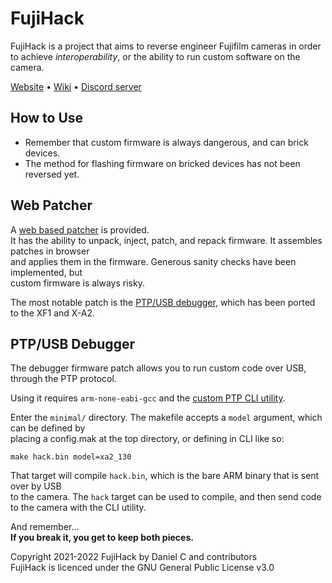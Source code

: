 # FujiHack
FujiHack is a project that aims to reverse engineer Fujifilm cameras in order  
to achieve *interoperability*, or the ability to run custom software on the camera.  

[Website](https://fujihack.org) &bull;
[Wiki](https://fujihack.github.io/) &bull;
[Discord server](https://discord.gg/UZXDktvAZP)

## How to Use  
- Remember that custom firmware is always dangerous, and can brick devices.
- The method for flashing firmware on bricked devices has not been reversed yet.

## Web Patcher
A [web based patcher](https://fujihack.github.io/patcher/) is provided.  
It has the ability to unpack, inject, patch, and repack firmware. It assembles patches in browser  
and applies them in the firmware. Generous sanity checks have been implemented, but  
custom firmware is always risky.

The most notable patch is the [PTP/USB debugger](https://github.com/fujihack/fujihack/blob/master/patch/debug.S), which has been ported to the XF1 and X-A2.

## PTP/USB Debugger
The debugger firmware patch allows you to run custom code over USB, through the PTP protocol.  


Using it requires `arm-none-eabi-gcc` and the [custom PTP CLI utility](https://github.com/fujihack/cli).

Enter the `minimal/` directory. The makefile accepts a `model` argument, which can be defined by  
placing a config.mak at the top directory, or defining in CLI like so:  
```
make hack.bin model=xa2_130
```
That target will compile `hack.bin`, which is the bare ARM binary that is sent over by USB  
to the camera. The `hack` target can be used to compile, and then send code to the camera with the CLI utility.  

And remember...   
**If you break it, you get to keep both pieces.**  

Copyright 2021-2022 FujiHack by Daniel C and contributors  
FujiHack is licenced under the GNU General Public License v3.0  
